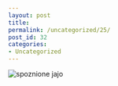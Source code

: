 ```yaml
---
layout: post
title: 
permalink: /uncategorized/25/
post_id: 32
categories: 
- Uncategorized
---
```


![spoznione jajo](http://iwasz.pl/jajko.jpg)